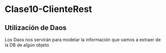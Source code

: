 # Clase10-ClienteRest

## Utilización de Daos

Los Daos nos servirán para modelar la información que vamos a extraer de la DB de algún objeto 
